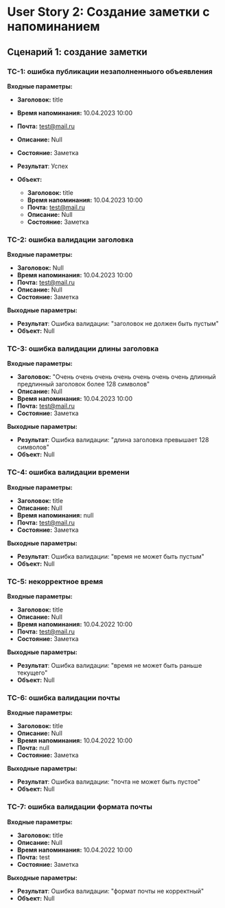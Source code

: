 # User Story 2: Создание заметки с напоминанием

## Сценарий 1: создание заметки

### TC-1: ошибка публикации незаполненныого объеявления

**Входные параметры:**

- **Заголовок:** title
- **Время напоминания:** 10.04.2023 10:00
- **Почта:** test@mail.ru
- **Описание:** Null
- **Состояние:** Заметка

- **Результат**: Успех
- **Объект:**
  - **Заголовок:** title
  - **Время напоминания:** 10.04.2023 10:00
  - **Почта:** test@mail.ru
  - **Описание:** Null
  - **Состояние:** Заметка

### TC-2: ошибка валидации заголовка

**Входные параметры:**

- **Заголовок:** Null
- **Время напоминания:** 10.04.2023 10:00
- **Почта:** test@mail.ru
- **Описание:** Null
- **Состояние:** Заметка

**Выходные параметры:**

- **Результат**: Ошибка валидации: "заголовок не должен быть пустым"
- **Объект:** Null

### TC-3: ошибка валидации длины заголовка

**Входные параметры:**

- **Заголовок:** "Очень очень очень очень очень очень очень длинный предлинный заголовок более 128 символов"
- **Описание:** Null
- **Время напоминания:** 10.04.2023 10:00
- **Почта:** test@mail.ru
- **Состояние:** Заметка

**Выходные параметры:**

- **Результат**: Ошибка валидации: "длина заголовка превышает 128 символов"
- **Объект:** Null

### TC-4: ошибка валидации времени

**Входные параметры:**

- **Заголовок:** title
- **Описание:** Null
- **Время напоминания:** null
- **Почта:** test@mail.ru
- **Состояние:** Заметка

**Выходные параметры:**

- **Результат**: Ошибка валидации: "время не может быть пустым"
- **Объект:** Null

### TC-5: некорректное время

**Входные параметры:**

- **Заголовок:** title
- **Описание:** Null
- **Время напоминания:** 10.04.2022 10:00
- **Почта:** test@mail.ru
- **Состояние:** Заметка

**Выходные параметры:**

- **Результат**: Ошибка валидации: "время не может быть раньше текущего"
- **Объект:** Null

### TC-6: ошибка валидации почты

**Входные параметры:**

- **Заголовок:** title
- **Описание:** Null
- **Время напоминания:** 10.04.2022 10:00
- **Почта:** null
- **Состояние:** Заметка

**Выходные параметры:**

- **Результат**: Ошибка валидации: "почта не может быть пустое"
- **Объект:** Null

### TC-7: ошибка валидации формата почты

**Входные параметры:**

- **Заголовок:** title
- **Описание:** Null
- **Время напоминания:** 10.04.2022 10:00
- **Почта:** test
- **Состояние:** Заметка

**Выходные параметры:**

- **Результат**: Ошибка валидации: "формат почты не корректный"
- **Объект:** Null